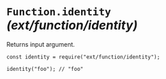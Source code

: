 <h1 id="%60function.identity%60-_ext%2Ffunction%2Fidentity_"><code>Function.identity</code> <em>(ext/function/identity)</em></h1>

<p>Returns input argument.</p>

<pre><code class="javascript">const identity = require("ext/function/identity");

identity("foo"); // "foo"
</code></pre>
